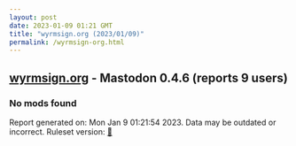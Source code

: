 ```yaml
---
layout: post
date: 2023-01-09 01:21 GMT
title: "wyrmsign.org (2023/01/09)"
permalink: /wyrmsign-org.html
---
```



## [wyrmsign.org](https://wyrmsign.org) - Mastodon 0.4.6 (reports 9 users)

### No mods found

Report generated on: Mon Jan  9 01:21:54 2023. Data may be outdated or incorrect.
Ruleset version: [🏀](/version-basketball)
